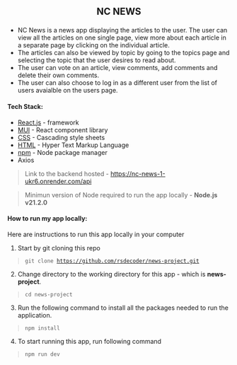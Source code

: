 ## <p align="center">NC NEWS</p>

- NC News is a news app displaying the articles to the user. The user can view all the articles on one single page, view more about each article in a separate page by clicking on the individual article.
- The articles can also be viewed by topic by going to the topics page and selecting the topic that the user desires to read about.
- The user can vote on an article, view comments, add comments and delete their own comments.
- The user can also choose to log in as a different user from the list of users avaialble on the users page.

#### Tech Stack:

- [React.js](https://react.dev/reference/react) - framework
- [MUI](https://mui.com/material-ui/getting-started/) - React component library
- [CSS](https://developer.mozilla.org/en-US/docs/Web/CSS) - Cascading style sheets
- [HTML](https://developer.mozilla.org/en-US/docs/Web/HTML) - Hyper Text Markup Language
- [npm](https://www.npmjs.com/) - Node package manager
- Axios

> Link to the backend hosted - https://nc-news-1-ukr6.onrender.com/api

> Minimun version of Node required to run the app locally - **Node.js v21.2.0**

#### How to run my app locally:
   Here are instructions to run this app locally in your computer

   1. Start by git cloning this repo 

   ><code>git clone https://github.com/rsdecoder/news-project.git</code>

   2. Change directory to the working directory for this app - which is **news-project**. 
   
   ><code>cd news-project</code>

   3. Run the following command to install all the packages needed to run the application.

   ><code>npm install</code>

   4. To start running this app, run following command

   ><code>npm run dev</code>
